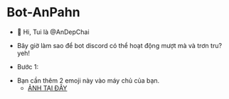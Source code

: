 # Bot-AnPahn
- 👋 Hi, Tui là @AnDepChai

* Bây giờ làm sao để bot discord có thể hoạt động mượt mà và trơn tru?
yeh!
- Bước 1:
* Bạn cần thêm 2 emoji này vào máy chủ của bạn.
  + [ẢNH TẠI ĐÂY](t.co/elon)
